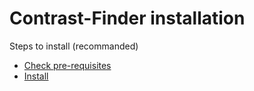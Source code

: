 # Contrast-Finder installation

Steps to install (recommanded)

* [Check pre-requisites](webapp_Pre-requisites.md)
* [Install](webapp_Installation.md)